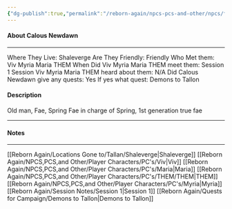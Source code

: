 ```yaml
---
{"dg-publish":true,"permalink":"/reborn-again/npcs-pcs-and-other/npcs/friendly/calous-newdawn/"}
---
```



#### About Calous Newdawn
---
Where They Live: Shaleverge
Are They Friendly: Friendly 
Who Met them: Viv Myria Maria THEM
When Did Viv Myria Maria THEM meet them: Session 1
Session Viv Myria Maria THEM heard about them: N/A
Did Calous Newdawn give any quests: Yes
	If yes what quest: Demons to Tallon


#### Description
Old man, Fae, Spring Fae in charge of Spring, 1st generation true fae

---

#### Notes
---
[[Reborn Again/Locations Gone to/Tallan/Shaleverge\|Shaleverge]]
[[Reborn Again/NPCS,PCS,and Other/Player Characters/PC's/Viv\|Viv]]
[[Reborn Again/NPCS,PCS,and Other/Player Characters/PC's/Maria\|Maria]]
[[Reborn Again/NPCS,PCS,and Other/Player Characters/PC's/THEM/THEM\|THEM]]
[[Reborn Again/NPCS,PCS,and Other/Player Characters/PC's/Myria\|Myria]]
[[Reborn Again/Session Notes/Session 1\|Session 1]]
[[Reborn Again/Quests for Campaign/Demons to Tallon\|Demons to Tallon]]


